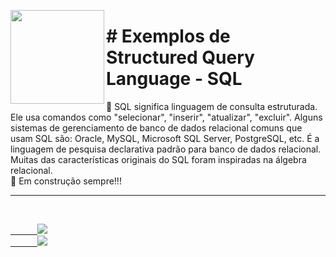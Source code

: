 <p><img src="https://user-images.githubusercontent.com/63436406/128051536-db6e68a8-c65d-4371-8488-32871461c65f.png" align="left" height="150px" width="150px">
   <h1># Exemplos de Structured Query Language - SQL</h1> 
🚀 SQL significa linguagem de consulta estruturada. Ele usa comandos como "selecionar", "inserir", "atualizar", "excluir". Alguns sistemas de gerenciamento de banco de dados relacional comuns que usam SQL são: Oracle, MySQL, Microsoft SQL Server, PostgreSQL, etc. É a linguagem de pesquisa declarativa padrão para banco de dados relacional. Muitas das características originais do SQL foram inspiradas na álgebra relacional.<br>🚧 Em construção sempre!!!</p>

---

<br>
   <code><a href="https:/discord.com">
      <img src="https://img.shields.io/badge/Léo Albergaria%20-%237289DA.svg?&style=for-the-badge&logo=discord&logoColor=white" /></a></code>
   <code><a href="https://www.linkedin.com/in/adm-leo-albergaria/">
      <img src="https://img.shields.io/badge/linkedin%20-%230077B5.svg?&style=for-the-badge&logo=linkedin&logoColor=white" /></a></code>
<br>     

